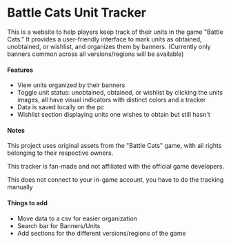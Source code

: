 # Battle Cats Unit Tracker



This is a website to help players keep track of their units in the game "Battle Cats." It provides a user-friendly interface to mark units as obtained, unobtained, or wishlist, and organizes them by banners. (Currently only banners common across all versions/regions will be available)



#### Features

* View units organized by their banners
* Toggle unit status: unobtained, obtained, or wishlist by clicking the units images, all have visual indicators with distinct colors and a tracker
* Data is saved locally on the pc
* Wishlist section displaying units one wishes to obtain but still hasn't



#### Notes

This project uses original assets from the "Battle Cats" game, with all rights belonging to their respective owners.

This tracker is fan-made and not affiliated with the official game developers.

This does not connect to your in-game account, you have to do the tracking manually



#### Things to add

* Move data to a csv for easier organization
* Search bar for Banners/Units
* Add sections for the different versions/regions of the game

